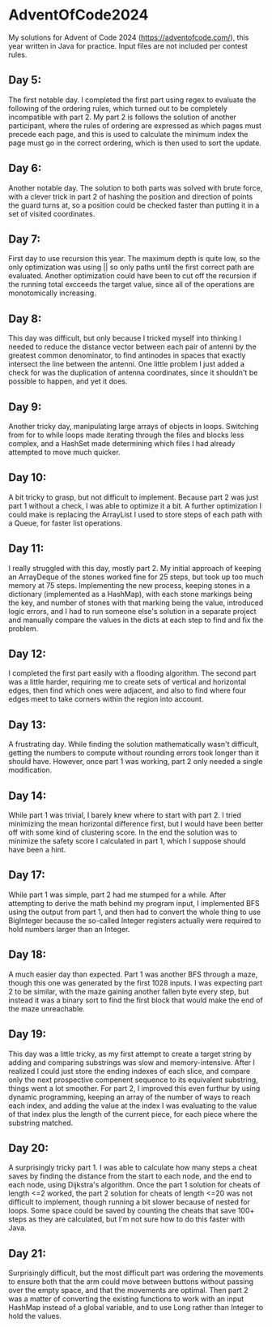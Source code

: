 # AdventOfCode2024
My solutions for Advent of Code 2024 (https://adventofcode.com/), this year written in Java for practice.
Input files are not included per contest rules.

## Day 5: 
The first notable day. I completed the first part using regex to evaluate the following of the ordering rules, which turned out to be completely incompatible with part 2. 
My part 2 is follows the solution of another participant, where the rules of ordering are expressed as which pages must precede each page, and this is used to calculate the minimum index the page must go in the correct ordering, which is then used to sort the update.

## Day 6:
Another notable day. The solution to both parts was solved with brute force, with a clever trick in part 2 of hashing the position and direction of points the guard turns at, so a position could be checked faster than putting it in a set of visited coordinates.

## Day 7:
First day to use recursion this year. The maximum depth is quite low, so the only optimization was using || so only paths until the first correct path are evaluated. Another optimization could have been to cut off the recursion if the running total excceeds the target value, since all of the operations are monotomically increasing.

## Day 8:
This day was difficult, but only because I tricked myself into thinking I needed to reduce the distance vector between each pair of antenni by the greatest common denominator, to find antinodes in spaces that exactly intersect the line between the antenni. One little problem I just added a check for was the duplication of antenna coordinates, since it shouldn't be possible to happen, and yet it does.

## Day 9:
Another tricky day, manipulating large arrays of objects in loops. Switching from for to while loops made iterating through the files and blocks less complex, and a HashSet made determining which files I had already attempted to move much quicker.

## Day 10: 
A bit tricky to grasp, but not difficult to implement. Because part 2 was just part 1 without a check, I was able to optimize it a bit. A further optimization I could make is replacing the ArrayList I used to store steps of each path with a Queue, for faster list operations.

## Day 11:
I really struggled with this day, mostly part 2. My initial approach of keeping an ArrayDeque<Long> of the stones worked fine for 25 steps, but took up too much memory at 75 steps. Implementing the new process, keeping stones in a dictionary (implemented as a HashMap), with each stone markings being the key, and number of stones with that marking being the value, introduced logic errors, and I had to run someone else's solution in a separate project and manually compare the values in the dicts at each step to find and fix the problem.

## Day 12:
I completed the first part easily with a flooding algorithm. The second part was a little harder, requiring me to create sets of vertical and horizontal edges, then find which ones were adjacent, and also to find where four edges meet to take corners within the region into account.

## Day 13:
A frustrating day. While finding the solution mathematically wasn't difficult, getting the numbers to compute without rounding errors took longer than it should have. However, once part 1 was working, part 2 only needed a single modification.

## Day 14:
While part 1 was trivial, I barely knew where to start with part 2. I tried minimizing the mean horizontal difference first, but I would have been better off with some kind of clustering score. In the end the solution was to minimize the safety score I calculated in part 1, which I suppose should have been a hint.

## Day 17:
While part 1 was simple, part 2 had me stumped for a while. After attempting to derive the math behind my program input, I implemented BFS using the output from part 1, and then had to convert the whole thing to use BigInteger because the so-called Integer registers actually were required to hold numbers larger than an Integer.

## Day 18:
A much easier day than expected. Part 1 was another BFS through a maze, though this one was generated by the first 1028 inputs. I was expecting part 2 to be similar, with the maze gaining another fallen byte every step, but instead it was a binary sort to find the first block that would make the end of the maze unreachable.

## Day 19:
This day was a little tricky, as my first attempt to create a target string by adding and comparing substrings was slow and memory-intensive. After I realized I could just store the ending indexes of each slice, and compare only the next prospective compenent sequence to its equivalent substring, things went a lot smoother. For part 2, I improved this even furthur by using dynamic programming, keeping an array of the number of ways to reach each index, and adding the value at the index I was evaluating to the value of that index plus the length of the current piece, for each piece where the substring matched.

## Day 20:
A surprisingly tricky part 1. I was able to calculate how many steps a cheat saves by finding the distance from the start to each node, and the end to each node, using Dijkstra's algorithm. Once the part 1 solution for cheats of length <=2 worked, the part 2 solution for cheats of length <=20 was not difficult to implement, though running a bit slower because of nested for loops. Some space could be saved by counting the cheats that save 100+ steps as they are calculated, but I'm not sure how to do this faster with Java.

## Day 21:
Surprisingly difficult, but the most difficult part was ordering the movements to ensure both that the arm could move between buttons without passing over the empty space, and that the movements are optimal. Then part 2 was a matter of converting the existing functions to work with an input HashMap instead of a global variable, and to use Long rather than Integer to hold the values.
